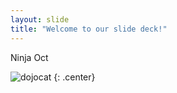 ```yaml
---
layout: slide
title: "Welcome to our slide deck!"
---
```


Ninja Oct

![dojocat](https://octodex.github.com/images/dojocat.jpg)
{: .center}
